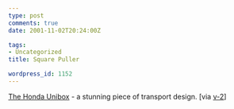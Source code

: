 ```yaml
---
type: post
comments: true
date: 2001-11-02T20:24:00Z

tags:
- Uncategorized
title: Square Puller

wordpress_id: 1152
---
```


[The Honda Unibox](http://www.cardesignnews.com/autoshows/2001/tokyo/highlights/h04-honda-unibox.html) - a stunning piece of transport design. [via [v-2](http://www.v-2.org)]
